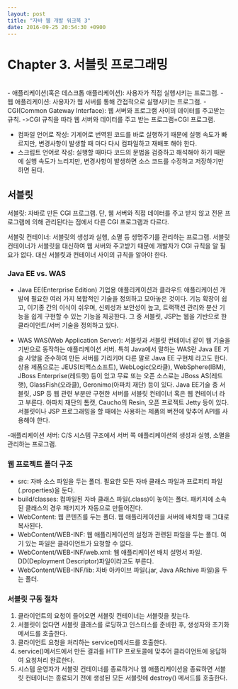 ```yaml
---
layout: post
title: "자바 웹 개발 워크북 3"
date: 2016-09-25 20:54:30 +0900
---
```


# Chapter 3. 서블릿 프로그래밍
<br>
- 애플리케이션(혹은 데스크톱 애플리케이션): 사용자가 직접 실행시키는 프로그램.
- 웹 애플리케이션: 사용자가 웹 서버를 통해 간접적으로 실행시키는 프로그램.
- CGI(Common Gateway Interface): 웹 서버와 프로그램 사이의 데이터를 주고받는 규칙.
   ->CGI 규칙을 따라 웹 서버와 데이터를 주고 받는 프로그램=CGI 프로그램.

- 컴파일 언어로 작성: 기계어로 번역된 코드를 바로 실행하기 때문에 실행 속도가 빠르지만, 변경사항이 발생할 때 마다 다시 컴파일하고 재배포 해야 한다.
- 스크립트 언어로 작성: 실행할 때마다 코드의 문법을 검증하고 해석해야 하기 때문에 실행 속도가 느리지만, 변경사항이 발생하면 소스 코드를 수정하고 저장하기만 하면 된다.

## 서블릿
 서블릿: 자바로 만든 CGI 프로그램. 단, 웹 서버와 직접 데이터를 주고 받지 않고 전문 프로그램에 의해 관리된다는 점에서 다른 CGI 프로그램과 다르다.

 서블릿 컨테이너: 서블릿의 생성과 실행, 소멸 등 생명주기를 관리하는 프로그램. 서블릿 컨테이너가 서블릿을 대신하여 웹 서버와 주고받기 때문에 개발자가 CGI 규칙을 알 필요가 없다. 대신 서블릿과 컨테이너 사이의 규칙을 알아야 한다.

### Java EE vs. WAS

- Java EE(Enterprise Edition)
기업용 애플리케이션과 클라우드 애플리케이션 개발에 필요한 여러 가지 복합적인 기술을 정의하고 모아놓은 것이다. 기능 확장이 쉽고, 이기종 간의 이식이 쉬우며, 신뢰성과 보안성이 높고, 트랙잭션 관리와 분산 기능을 쉽게 구현할 수 있는 기능을 제공한다.
그 중 서블릿, JSP는 웹을 기반으로 한 클라이언트/서버 기술을 정의하고 있다.

- WAS
WAS(Web Application Server): 서블릿과 서블릿 컨테이너 같이 웹 기술을 기반으로 동작하는 애플리케이션 서버. 특히 Java에서 말하는 WAS란 Java EE 기술 사양을 준수하여 만든 서버를 가리키며 다른 말로 Java EE 구현체 라고도 한다.
상용 제품으로는 JEUS(티맥스소프트), WebLogic(오라클), WebSphere(IBM), JBoss Enterprise(레드햇) 등이 있고 무료 또는 오픈 소스로는 JBoss AS(레드햇), GlassFish(오라클), Geronimo(아파치 재단) 등이 있다.
 Java EE기술 중 서블릿, JSP 등 웹 관련 부분만 구현한 서버를 서블릿 컨테이너 혹은 웹 컨테이너 라고 부른다. 아파치 재단의 톰캣, Caucho의 Resin, 오픈 프로젝트 Jetty 등이 있다. 서블릿이나 JSP 프로그래밍을 할 때에는 사용하는 제품의 버전에 맞추어 API를 사용해야 한다.

 -애플리케이션 서버: C/S 시스템 구조에서 서버 쪽 애플리케이션의 생성과 실행, 소멸을 관리하는 프로그램.
 
### 웹 프로젝트 폴더 구조
- src: 자바 소스 파일을 두는 폴더. 필요한 모든 자바 클래스 파일과 프로퍼티 파일(.properties)을 둔다.
- build/classes: 컴파일된 자바 클래스 파일(.class)이 놓이는 폴더. 패키지에 소속된 클래스의 경우 패키지가 자동으로 만들어진다.
- WebContent: 웹 콘텐츠를 두는 폴더. 웹 애플리케이션을 서버에 배치할 때 그대로 복사된다.
- WebContent/WEB-INF: 웹 애플리케이션의 설정과 관련된 파일을 두는 폴더. 여기 있는 파일은 클라이언트가 요청할 수 없다.
- WebContent/WEB-INF/web.xml: 웹 애플리케이션 배치 설명서 파일. DD(Deployment Descriptor)파일이라고도 부른다.
- WebContent/WEB-INF/lib: 자바 아카이브 파일(.jar, Java ARchive 파일)을 두는 폴더.

### 서블릿 구동 절차
 1. 클라이언트의 요청이 들어오면 서블릿 컨테이너는 서블릿을 찾는다.
 2. 서블릿이 없다면 서블릿 클래스를 로딩하고 인스터스를 준비한 후, 생성자와 초기화 메서드를 호출한다.
 3. 클라이언트 요청을 처리하는 service()메서드를 호출한다.
 4. service()메서드에서 만든 결과를 HTTP 프로토콜에 맞추어 클라이언트에 응답하여 요청처리 완료한다.
 5. 시스템 운영자가 서블릿 컨테이너를 종료하거나 웹 애플리케이션을 종료하면 서블릿 컨테이너는 종료되기 전에 생성된 모든 서블릿에 destroy() 메서드를 호출한다.
